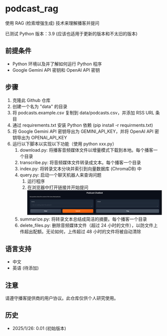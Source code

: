# podcast_rag
使用 RAG (检索增强生成) 技术来理解播客并提问

已测试 Python 版本：3.9 (应该也适用于更新的版本和不太旧的版本)

## 前提条件
* Python 环境以及并了解如何运行 Python 程序
* Google Gemini API 密钥和 OpenAI API 密钥

## 步骤
1. 克隆此 Github 仓库
2. 创建一个名为 "data" 的目录
3. 将 podcasts.example.csv 复制到 data/podcasts.csv，并添加 RSS URL 条目
4. 通过 requirements.txt 安装 Python 依赖 (pip install -r requirments.txt)
5. 将 Google Gemini API 密钥导出为 GEMINI_API_KEY，并将 OpenAI API 密钥导出为 OPENAI_API_KEY
6. 运行以下脚本以实现以下功能（使用 python xxx.py）
    1. download.py: 将播客音频媒体文件以增量模式下载到本地。每个播客一个目录
    2. transcribe.py: 将音频媒体文件转录成文本。每个播客一个目录
    3. index.py: 将转录文本分块并索引到向量数据库 (ChromaDB) 中
    4. query.py: 启动一个聊天机器人来查询问题
        1. 运行程序
        2. 在浏览器中打开链接并开始提问 <img src="https://raw.githubusercontent.com/liujinmarshall/podcast_rag/refs/heads/main/docs/img/chatbot.png" />
    5. summarize.py: 将转录文本总结成简洁的摘要。每个播客一个目录
    6. delete_files.py: 删除音频媒体文件（超过 24 小时的文件），以防文件上传超出配额。无论如何，上传超过 48 小时的文件将被自动清除

## 语言支持
* 中文
* 英语 (待添加)

## 注意
请遵守播客提供商的用户协议。此仓库仅供个人研究使用。

## 历史
* 2025/1/26: 0.01 (初始版本)
